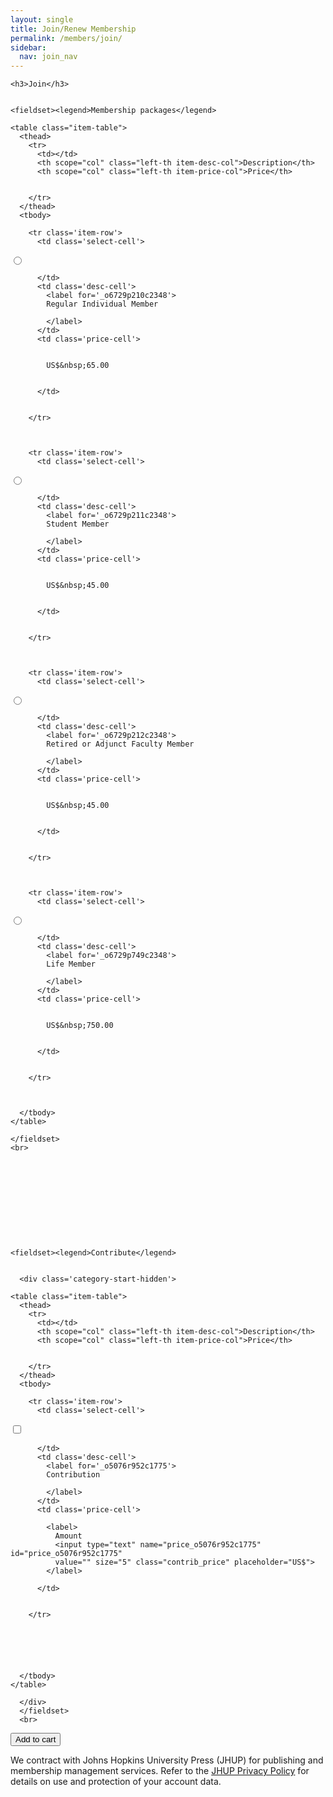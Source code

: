 ```yaml
---
layout: single
title: Join/Renew Membership
permalink: /members/join/
sidebar:
  nav: join_nav
---
```




<html lang="en">
<head>
  <meta name="generator" content="HTML Tidy for Linux (vers 25 March 2009), see www.w3.org">
  <meta charset="utf-8">
  <meta http-equiv="Content-Type" content="text/html; charset=us-ascii">

  <title>MSA Membership - Join MSA</title>
  <link rel="stylesheet" href="/msa/members/css/msa-style.css" type="text/css">
  <link rel="stylesheet" href="/msa/members/css/jhup-style.css" type="text/css">
  <link href="/msa/members/css/SpryMenuBarHorizontal.css" rel="stylesheet" type="text/css">
  <link href="/msa/members/img/msa-favicon.png" rel= "shortcut icon" type="image/gif" />

</head>

<body>

<!-- <h1>Modernist Studies Association</h1> -->
<main id="maincontent">




<form method="post" action="https://www.press.jhu.edu/journals/cart/cart">

  
    <h3>Join</h3>
    
    
    <fieldset><legend>Membership packages</legend>
    
      

<div class='order-code-list'>
  
  
  <div>
  
  

    <table class="item-table">
      <thead>
        <tr>
          <td></td>
          <th scope="col" class="left-th item-desc-col">Description</th>
          <th scope="col" class="left-th item-price-col">Price</th>
          
          
        </tr>
      </thead>
      <tbody>
        
        <tr class='item-row'>
          <td class='select-cell'>
            
              
                
  
  
  <input type='radio' name='item-key' value='o6729p210c2348' 
    id='_o6729p210c2348'>

              
            
          </td>
          <td class='desc-cell'>
            <label for='_o6729p210c2348'>
            Regular Individual Member
            
            </label>
          </td>
          <td class='price-cell'>
          
            
            US$&nbsp;65.00
            
          
          </td>
          
          
        </tr>

        
        
        <tr class='item-row'>
          <td class='select-cell'>
            
              
                
  
  
  <input type='radio' name='item-key' value='o6729p211c2348' 
    id='_o6729p211c2348'>

              
            
          </td>
          <td class='desc-cell'>
            <label for='_o6729p211c2348'>
            Student Member
            
            </label>
          </td>
          <td class='price-cell'>
          
            
            US$&nbsp;45.00
            
          
          </td>
          
          
        </tr>

        
        
        <tr class='item-row'>
          <td class='select-cell'>
            
              
                
  
  
  <input type='radio' name='item-key' value='o6729p212c2348' 
    id='_o6729p212c2348'>

              
            
          </td>
          <td class='desc-cell'>
            <label for='_o6729p212c2348'>
            Retired or Adjunct Faculty Member
            
            </label>
          </td>
          <td class='price-cell'>
          
            
            US$&nbsp;45.00
            
          
          </td>
          
          
        </tr>

        
        
        <tr class='item-row'>
          <td class='select-cell'>
            
              
                
  
  
  <input type='radio' name='item-key' value='o6729p749c2348' 
    id='_o6729p749c2348'>

              
            
          </td>
          <td class='desc-cell'>
            <label for='_o6729p749c2348'>
            Life Member
            
            </label>
          </td>
          <td class='price-cell'>
          
            
            US$&nbsp;750.00
            
          
          </td>
          
          
        </tr>

        
        
      </tbody>
    </table>

  
<div style="padding-left:4ex">
  
    
  
</div>

  </div>
  
</div>

    
    </fieldset>
    <br>
  


  


  

  
  

    <fieldset><legend>Contribute</legend>
  
  
      <div class='category-start-hidden'>
      
<div class='category-list'>
  
    
    
    
      
      
    

  <div class='category-item'>
    

    

    <table class="item-table">
      <thead>
        <tr>
          <td></td>
          <th scope="col" class="left-th item-desc-col">Description</th>
          <th scope="col" class="left-th item-price-col">Price</th>
          
          
        </tr>
      </thead>
      <tbody>
        
        <tr class='item-row'>
          <td class='select-cell'>
            
              
                
  
  
    
    
  
  <input type='checkbox' name='item-key' value='o5076r952c1775' 
    id='_o5076r952c1775'>

              
            
          </td>
          <td class='desc-cell'>
            <label for='_o5076r952c1775'>
            Contribution
            
            </label>
          </td>
          <td class='price-cell'>
          
            <label>
              Amount
              <input type="text" name="price_o5076r952c1775" id="price_o5076r952c1775"
              value="" size="5" class="contrib_price" placeholder="US$">
            </label>
          
          </td>
          
          
        </tr>

        
          
          
        
        
      </tbody>
    </table>

  </div>
  
</div>

      </div>
      </fieldset>
      <br>



<button type="submit">Add to cart</button>
  <input name="csrf_token" value="{SSHA}LwyGAz6AJ+O5JGUOVLduIs8tVgPhk4wz" type="hidden">
</form>
<p style='max-width:100ex' class='footer-text'>We contract with Johns Hopkins University Press (JHUP) for publishing and membership management services. Refer to the <a href="https://www.press.jhu.edu/about/jhup-privacy-policy">JHUP Privacy Policy</a> for details on use and protection of your account data.</p>


</main>
<script type="text/javascript" src="/msa/members/js/jquery.js"> </script>
<script type="text/javascript" src="/msa/members/js/jquery.doubleScroll.js"></script>
<script type="text/javascript" src="/msa/members/js/jhup.js"> </script>
<script type='text/javascript'>(function(){
enable_items_with(['#_o6729p210c2348','#_o6729p211c2348','#_o6729p212c2348','#_o6729p749c2348'],[],true)})()</script>



<script async src="https://www.googletagmanager.com/gtag/js?id=UA-122948754-11"></script>
<script async src="/msa/members/js/msa-analytics.js"></script>

<script type="text/javascript" defer>
(function(d, src, c) { var t=d.scripts[d.scripts.length - 1],s=d.createElement('script');s.id='la_x2s6df8d';s.async=true;s.src=src;s.onload=s.onreadystatechange=function(){var rs=this.readyState;if(rs&&(rs!='complete')&&(rs!='loaded')){return;}c(this);};t.parentElement.insertBefore(s,t.nextSibling);})(document,
'https://jhup.ladesk.com/scripts/track.js',
function(e){ LiveAgent.createButton('uyox0una', e); });
</script>

</body>
</html>
